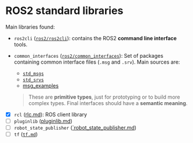 # ROS2 standard libraries
Main libraries found:
- `ros2cli` ([`ros2/ros2cli`](https://github.com/ros2/ros2cli)): contains the ROS2 **command line interface** tools.
- `common_interfaces` ([`ros2/common_interfaces`](https://github.com/ros2/common_interfaces)): Set of packages containing common interface files (`.msg` and `.srv`). Main sources are:
  - [`std_msgs`](https://github.com/ros2/common_interfaces/tree/master/std_msgs)
  - [`std_srvs`](https://github.com/ros2/common_interfaces/tree/master/std_srvs)
  - [msg_examples](https://github.com/ros2/example_interfaces)
  
  > These are **primitive types**, just for prototyping or to build more complex types. Final interfaces should have a **semantic meaning**.

- [x] `rcl` ([rlc.md](rcl.md)): ROS client library
- [ ] `pluginlib` ([pluginlib.md](pluginlib.md))
- [ ] `robot_state_publisher` ([`robot_state_publisher.md](robot_state_publisher.md))
- [ ] `tf` ([`tf.md`](tf.md))
